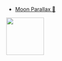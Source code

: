 - [Moon Parallax 🌙](https://npkeerthi.github.io/Moon-Parallax)

<a href="https://npkeerthi.github.io/Moon-Parallax/"><img width="100" src="https://media.giphy.com/media/huPT1LLM0qZHLrhct6/giphy.gif" ></a>

<!-- ![![](https://npkeerthi.github.io/Moon-Parallax/)](https://media.giphy.com/media/huPT1LLM0qZHLrhct6/giphy.gif)  -->
